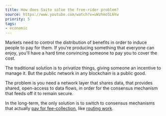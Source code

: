 ```yaml
---
title: How does Saito solve the free-rider problem?
source: https://www.youtube.com/watch?v=uWzhmoSL6Yw
priority: 5
tags:
- economic
---
```


Markets need to control the distribution of benefits in order to induce people to pay for them. If you're producing something that everyone can enjoy, you'll have a hard time convincing someone to pay you to cover the cost.

The traditional solution is to privatize things, giving someone an incentive to manage it. But the public network in any blockchain is a public good.

The problem is you need a network layer that shares data, that provides shared, open-access to data flows, in order for the consensus mechanism that feeds off it to remain secure.

In the long-term, the only solution is to switch to consensus mechanisms that actually [pay for fee-collection](https://saitoofficial.medium.com/the-infura-problem-fe68866484ec), like [routing work](https://org.saito.tech/wp-content/uploads/2021/03/Saito-2021-Routing-Work.pdf).
